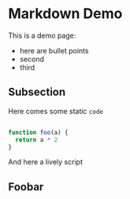 # Markdown Demo

This is a demo page:

- here are bullet points
- second 
- third


## Subsection

Here comes some static `code`

```javascript

function foo(a) {
  return a * 2
}
```

And here a lively script

<script>
  var a = 3 + 4
  "a =" + a
</script>


## Foobar



